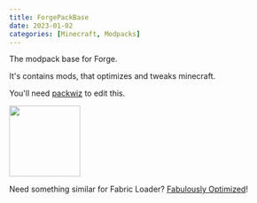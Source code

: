 ```yaml
---
title: ForgePackBase
date: 2023-01-02
categories: [Minecraft, Modpacks]
---
```


The modpack base for Forge.

It's contains mods, that optimizes and tweaks minecraft.

You'll need [packwiz](https://packwiz.infra.link/) to edit this.

<img src="https://raw.githubusercontent.com/Den4enko/ForgePackBase/1.18.2/ForgePackBase.png" width="128" height="128">

Need something similar for Fabric Loader? [Fabulously Optimized](https://github.com/Fabulously-Optimized/fabulously-optimized)!
